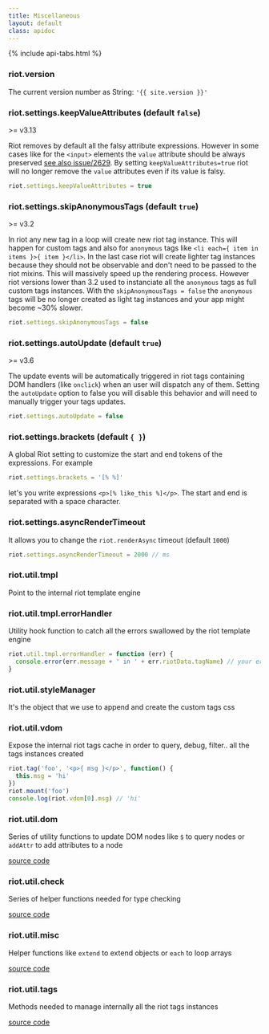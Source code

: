 ```yaml
---
title: Miscellaneous
layout: default
class: apidoc
---
```


{% include api-tabs.html %}


### <a name="version"></a> riot.version

The current version number as String: `'{{ site.version }}'`

### <a name="keepvalueattributes"></a> riot.settings.keepValueAttributes (default `false`)

<span class="tag red">&gt;= v3.13</span>

Riot removes by default all the falsy attribute expressions. However in some cases like for the `<input>` elements the `value` attribute should be always preserved [see also issue/2629](https://github.com/riot/riot/issues/2629). By setting `keepValueAttributes=true` riot will no longer remove the `value` attributes even if its value is falsy.


``` js
riot.settings.keepValueAttributes = true
```

### <a name="skipanonymoustags"></a> riot.settings.skipAnonymousTags (default `true`)

<span class="tag red">&gt;= v3.2</span>

In riot any new tag in a loop will create new riot tag instance. This will happen for custom tags and also for `anonymous` tags like `<li each={ item in items }>{ item }</li>`. In the last case riot will create lighter tag instances because they should not be observable and don't need to be passed to the riot mixins. This will massively speed up the rendering process.
However riot versions lower than 3.2 used to instanciate all the `anonymous` tags as full custom tags instances. With the `skipAnonymousTags = false` the `anonymous` tags will be no longer created as light tag instances and your app might become ~30% slower.

``` js
riot.settings.skipAnonymousTags = false
```

### <a name="autoupdate"></a> riot.settings.autoUpdate (default `true`)

<span class="tag red">&gt;= v3.6</span>

The update events will be automatically triggered in riot tags containing DOM handlers (like `onclick`) when an user will dispatch any of them. Setting the `autoUpdate` option to false you will disable this behavior and will need to manually trigger your tags updates.

``` js
riot.settings.autoUpdate = false
```

### <a name="brackets"></a> riot.settings.brackets (default `{ }`)

A global Riot setting to customize the start and end tokens of the expressions. For example


``` js
riot.settings.brackets = '[% %]'
```

let's you write expressions `<p>[% like_this %]</p>`. The start and end is separated with a space character.


### <a name="asyncrendertimeout"></a> riot.settings.asyncRenderTimeout

It allows you to change the `riot.renderAsync` timeout (default `1000`)

```js
riot.settings.asyncRenderTimeout = 2000 // ms
```

### <a name="util"></a> riot.util.tmpl

Point to the internal riot template engine

### <a name="tmpl-errors"></a> riot.util.tmpl.errorHandler

Utility hook function to catch all the errors swallowed by the riot template engine

```js
riot.util.tmpl.errorHandler = function (err) {
  console.error(err.message + ' in ' + err.riotData.tagName) // your error logic here
}
```

### <a name="util"></a> riot.util.styleManager

It's the object that we use to append and create the custom tags css

### <a name="util"></a> riot.util.vdom

Expose the internal riot tags cache in order to query, debug, filter.. all the tags instances created

```js
riot.tag('foo', '<p>{ msg }</p>', function() {
  this.msg = 'hi'
})
riot.mount('foo')
console.log(riot.vdom[0].msg) // 'hi'
```

### <a name="util"></a> riot.util.dom

Series of utility functions to update DOM nodes like `$` to query nodes or `addAttr` to add attributes to a node

[source code](https://github.com/riot/riot/blob/master/lib/browser/common/util/dom.js)

### <a name="util"></a> riot.util.check

Series of helper functions needed for type checking

[source code](https://github.com/riot/riot/blob/master/lib/browser/common/util/check.js)

### <a name="util"></a> riot.util.misc

Helper functions like `extend` to extend objects or `each` to loop arrays

[source code](https://github.com/riot/riot/blob/master/lib/browser/common/util/misc.js)

### <a name="util"></a> riot.util.tags

Methods needed to manage internally all the riot tags instances

[source code](https://github.com/riot/riot/blob/master/lib/browser/common/util/tags.js)
